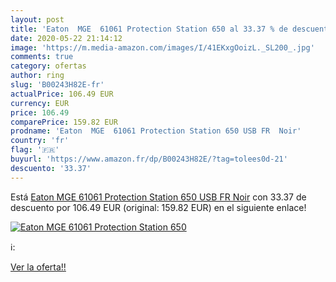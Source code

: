 ```yaml
---
layout: post
title: 'Eaton  MGE  61061 Protection Station 650 al 33.37 % de descuento'
date: 2020-05-22 21:14:12
image: 'https://m.media-amazon.com/images/I/41EKxgOoizL._SL200_.jpg'
comments: true
category: ofertas
author: ring
slug: 'B00243H82E-fr'
actualPrice: 106.49 EUR
currency: EUR
price: 106.49
comparePrice: 159.82 EUR
prodname: 'Eaton  MGE  61061 Protection Station 650 USB FR  Noir'
country: 'fr'
flag: '🇫🇷'
buyurl: 'https://www.amazon.fr/dp/B00243H82E/?tag=tolees0d-21'
descuento: '33.37'
---
```


Está [Eaton  MGE  61061 Protection Station 650 USB FR  Noir](https://www.amazon.fr/dp/B00243H82E/?tag=tolees0d-21) con 33.37 de descuento por 106.49 EUR (original: 159.82 EUR) en el siguiente enlace!

[![Eaton  MGE  61061 Protection Station 650](https://m.media-amazon.com/images/I/41EKxgOoizL._SL200_.jpg)](https://www.amazon.fr/dp/B00243H82E/?tag=tolees0d-21)

ℹ️:


[Ver la oferta!!](https://www.amazon.fr/dp/B00243H82E/?tag=tolees0d-21)

